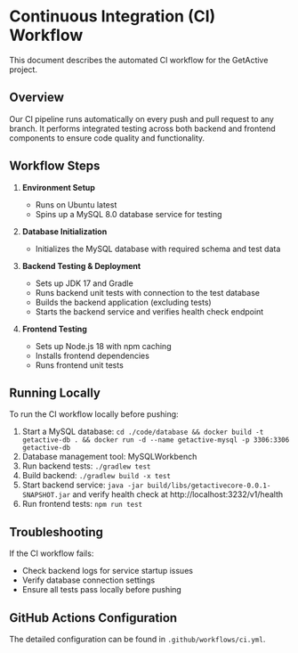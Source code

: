 # Continuous Integration (CI) Workflow

This document describes the automated CI workflow for the GetActive project.

## Overview

Our CI pipeline runs automatically on every push and pull request to any branch. It performs integrated testing across both backend and frontend components to ensure code quality and functionality.

## Workflow Steps

1. **Environment Setup**
   - Runs on Ubuntu latest
   - Spins up a MySQL 8.0 database service for testing

2. **Database Initialization**
   - Initializes the MySQL database with required schema and test data

3. **Backend Testing & Deployment**
   - Sets up JDK 17 and Gradle
   - Runs backend unit tests with connection to the test database
   - Builds the backend application (excluding tests)
   - Starts the backend service and verifies health check endpoint

4. **Frontend Testing**
   - Sets up Node.js 18 with npm caching
   - Installs frontend dependencies
   - Runs frontend unit tests

## Running Locally

To run the CI workflow locally before pushing:

1. Start a MySQL database: `cd ./code/database && docker build -t getactive-db . && docker run -d --name getactive-mysql -p 3306:3306 getactive-db`
3. Database management tool: MySQLWorkbench
4. Run backend tests: `./gradlew test`
5. Build backend: `./gradlew build -x test`
6. Start backend service: `java -jar build/libs/getactivecore-0.0.1-SNAPSHOT.jar` and verify health check at http://localhost:3232/v1/health
7. Run frontend tests: `npm run test`

## Troubleshooting

If the CI workflow fails:
- Check backend logs for service startup issues
- Verify database connection settings
- Ensure all tests pass locally before pushing

## GitHub Actions Configuration

The detailed configuration can be found in `.github/workflows/ci.yml`.